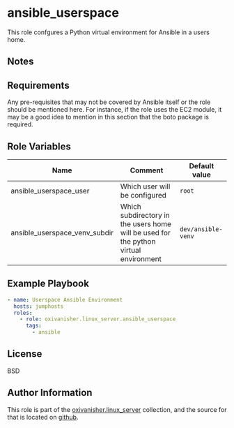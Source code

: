 ansible_userspace
=================

This role confgures a Python virtual environment for Ansible in a users home.

Notes
-----

Requirements
------------

Any pre-requisites that may not be covered by Ansible itself or the role should be mentioned here. For instance, if the role uses the EC2 module, it may be a good idea to mention in this section that the boto package is required.

Role Variables
--------------

| Name                          | Comment                                                                              | Default value      |
|-------------------------------|--------------------------------------------------------------------------------------|--------------------|
| ansible_userspace_user        | Which user will be configured                                                        | `root`             |
| ansible_userspace_venv_subdir | Which subdirectory in the users home will be used for the python virtual environment | `dev/ansible-venv` |

Example Playbook
----------------

```yaml
- name: Userspace Ansible Environment
  hosts: jumphosts
  roles:
    - role: oxivanisher.linux_server.ansible_userspace
      tags:
        - ansible
```

License
-------

BSD

Author Information
------------------

This role is part of the [oxivanisher.linux_server](https://galaxy.ansible.com/ui/repo/published/oxivanisher/linux_server/) collection, and the source for that is located on [github](https://github.com/oxivanisher/collection-linux_server).
